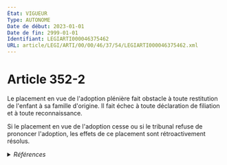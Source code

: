```yaml
---
État: VIGUEUR
Type: AUTONOME
Date de début: 2023-01-01
Date de fin: 2999-01-01
Identifiant: LEGIARTI000046375462
URL: article/LEGI/ARTI/00/00/46/37/54/LEGIARTI000046375462.xml
---
```


<h1>Article 352-2</h1>

Le placement en vue de l'adoption plénière fait obstacle à toute restitution de
l'enfant à sa famille d'origine. Il fait échec à toute déclaration de filiation
et à toute reconnaissance.<br />

Si le placement en vue de l'adoption cesse ou si le tribunal refuse de prononcer
l'adoption, les effets de ce placement sont rétroactivement résolus.


<details>
  <summary><em>Références</em></summary>

  <h2>Articles faisant référence à l'article</h2>
  
  <ul>
    <li>
      <a href="https://legal.tricoteuses.fr//redirection/LEGIARTI000046369154?vers=git&vers=legifrance">Ordonnance n° 2022-1292 du 5 octobre 2022 prise en application de l'article 18 de la loi n° 2022-219 du 21 février 2022 visant à réformer l'adoption - article 9 ENTIEREMENT_MODIF</a> CREATION cible
    </li>
    <li>
      <a href="https://legal.tricoteuses.fr//redirection/LEGIARTI000046369154?vers=git&vers=legifrance">Ordonnance n° 2022-1292 du 5 octobre 2022 prise en application de l'article 18 de la loi n° 2022-219 du 21 février 2022 visant à réformer l'adoption - article 9 ENTIEREMENT_MODIF</a> CREE source
    </li>
    <li>
      <a href="https://legal.tricoteuses.fr//redirection/LEGIARTI000006426114?vers=git&vers=legifrance">Code civil - article 352 AUTONOME MODIFIE, en vigueur du 1966-11-01 au 2023-01-01</a> CONCORDANCE cible
    </li>
  </ul>
  
  <h2>Références faites par l'article</h2>
  
  <ul>
    <li>
      2022-10-05 CREATION source <a href="https://legal.tricoteuses.fr//redirection/LEGIARTI000046369154?vers=git&vers=legifrance">Ordonnance n° 2022-1292 du 5 octobre 2022 prise en application de l'article 18 de la loi n° 2022-219 du 21 février 2022 visant à réformer l'adoption - article 9 ENTIEREMENT_MODIF</a>
    </li>
    <li>
      2022-10-05 CREE cible <a href="https://legal.tricoteuses.fr//redirection/LEGIARTI000046369154?vers=git&vers=legifrance">Ordonnance n° 2022-1292 du 5 octobre 2022 prise en application de l'article 18 de la loi n° 2022-219 du 21 février 2022 visant à réformer l'adoption - article 9 ENTIEREMENT_MODIF</a>
    </li>
    <li>
      2999-01-01 CONCORDANCE source <a href="https://legal.tricoteuses.fr//redirection/LEGIARTI000006426114?vers=git&vers=legifrance">Code civil - article 352 AUTONOME MODIFIE, en vigueur du 1966-11-01 au 2023-01-01</a>
    </li>
  </ul>
</details>
